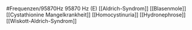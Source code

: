 #Frequenzen/95870Hz
95870 Hz (E)
[[Aldrich-Syndrom]]
[[Blasenmole]]
[[Cystathionine Mangelkrankheit]]
[[Homocystinuria]]
[[Hydronephrose]]
[[Wiskott-Aldrich-Syndrom]]